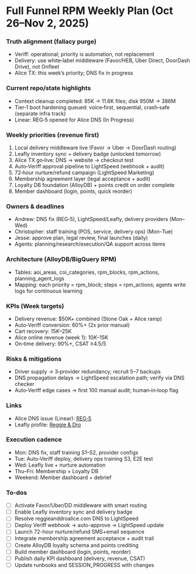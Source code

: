 <!-- 964b7ca4-84f9-46d4-902c-492a196e447f 2a12fe4f-daf2-4ab4-b3e8-742779abd4ef -->
# Full Funnel RPM Weekly Plan (Oct 26–Nov 2, 2025)

### Truth alignment (fallacy purge)
- Veriff: operational; priority is automation, not replacement
- Delivery: use white‑label middleware (Favor/HEB, Uber Direct, DoorDash Drive), not Onfleet
- Alice TX: this week’s priority; DNS fix in progress

### Current repo/state highlights
- Context cleanup completed: 85K → 11.6K files; disk 950M → 386M
- Tier‑1 boot hardening queued: voice‑first, sequential, crash‑safe (separate infra track)
- Linear: REG‑5 opened for Alice DNS (In Progress)

### Weekly priorities (revenue first)
1) Local delivery middleware live (Favor → Uber → DoorDash routing)
2) Leafly inventory sync + delivery badge (unlocked tomorrow)
3) Alice TX go‑live: DNS → website → checkout test
4) Auto‑Veriff approval pipeline to LightSpeed (webhook + audit)
5) 72‑hour nurture/refund campaign (LightSpeed Marketing)
6) Membership agreement layer (legal acceptance + audit)
7) Loyalty DB foundation (AlloyDB) + points credit on order complete
8) Member dashboard (login, points, quick reorder)

### Owners & deadlines
- Andrew: DNS fix (REG‑5), LightSpeed/Leafly, delivery providers (Mon–Wed)
- Christopher: staff training (POS, service, delivery ops) (Mon–Tue)
- Jesse: approve plan, legal review, final launches (daily)
- Agents: planning/research/execution/QA support across items

### Architecture (AlloyDB/BigQuery RPM)
- Tables: aoi_areas, coi_categories, rpm_blocks, rpm_actions, planning_agent_logs
- Mapping: each priority = rpm_block; steps = rpm_actions; agents write logs for continuous learning

### KPIs (Week targets)
- Delivery revenue: $50K+ combined (Stone Oak + Alice ramp)
- Auto‑Veriff conversion: 60%+ (2x prior manual)
- Cart recovery: $15K–$25K
- Alice online revenue (week 1): $10K–$15K
- On‑time delivery: 90%+, CSAT ≥4.5/5

### Risks & mitigations
- Driver supply → 3‑provider redundancy; recruit 5–7 backups
- DNS propagation delays → LightSpeed escalation path; verify via DNS checker
- Auto‑Veriff edge cases → first 100 manual audit; human‑in‑loop flag

### Links
- Alice DNS issue (Linear): [REG‑5](https://linear.app/reggieanddro/issue/REG-5/critical-fix-reggieanddroalicecom-dns-→-lightspeed-alice-store-2)
- Leafly profile: [Reggie & Dro](https://www.leafly.com/dispensary-info/reggie-dr-)

### Execution cadence
- Mon: DNS fix, staff training S1–S2, provider configs
- Tue: Auto‑Veriff deploy, delivery ops training S3, E2E test
- Wed: Leafly live + nurture automation
- Thu–Fri: Membership + Loyalty DB
- Weekend: Member dashboard + debrief


### To-dos

- [ ] Activate Favor/Uber/DD middleware with smart routing
- [ ] Enable Leafly inventory sync and delivery badge
- [ ] Resolve reggieanddroalice.com DNS to LightSpeed
- [ ] Deploy Veriff webhook → auto-approve → LightSpeed update
- [ ] Launch 72-hour nurture/refund SMS+email sequence
- [ ] Integrate membership agreement acceptance + audit trail
- [ ] Create AlloyDB loyalty schema and points crediting
- [ ] Build member dashboard (login, points, reorder)
- [ ] Publish daily KPI dashboard (delivery, revenue, CSAT)
- [ ] Update runbooks and SESSION_PROGRESS with changes